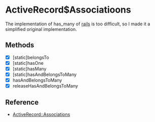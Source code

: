 # ActiveRecord$Associatioons

The implementation of has_many of [rails](https://github.com/yukihirop/rue/issues/68#issuecomment-800115550) is too difficult, so I made it a simplified original implementation.

## Methods

- [x] [static]belongsTo
- [x] [static]hasOne
- [x] [static]hasMany
- [x] [static]hasAndBelongsToMany
- [x] hasAndBelongsToMany
- [x] releaseHasAndBelongsToMany

## Reference

- [ActiveRecord::Associations](https://api.rubyonrails.org/classes/ActiveRecord/Associations.html)

